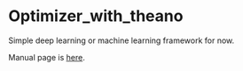# Optimizer_with_theano
Simple deep learning or machine learning framework for now.

Manual page is [here](https://uyuutosa.github.io/Optimizer_with_theano).

